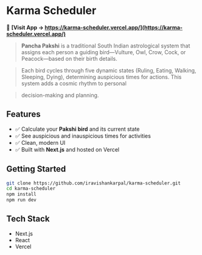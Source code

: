 # Karma Scheduler

🌿 **[Visit App → https://karma-scheduler.vercel.app/](https://karma-scheduler.vercel.app/)**

> **Pancha Pakshi** is a traditional South Indian astrological system that assigns each person a guiding bird—Vulture, Owl, Crow, Cock, or Peacock—based on their birth details.

> Each bird cycles through five dynamic states (Ruling, Eating, Walking, Sleeping, Dying), determining auspicious times for actions. This system adds a cosmic rhythm to personal

> decision-making and planning.

## Features

-   ✅ Calculate your **Pakshi bird** and its current state
-   ✅ See auspicious and inauspicious times for activities
-   ✅ Clean, modern UI
-   ✅ Built with **Next.js** and hosted on Vercel

## Getting Started

```bash
git clone https://github.com/iravishankarpal/karma-scheduler.git
cd karma-scheduler
npm install
npm run dev
```

## Tech Stack

-   Next.js
-   React
-   Vercel
